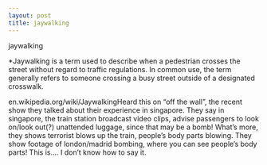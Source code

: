 ```yaml
---
layout: post
title: jaywalking
---
```


jaywalking

*Jaywalking is a term used to describe when a pedestrian crosses the street without regard to traffic regulations. In common use, the term generally refers to someone crossing a busy street outside of a designated crosswalk.

en.wikipedia.org/wiki/JaywalkingHeard this on “off the wall”, the recent show they talked about their experience in singapore. They say in singapore,  the train station broadcast video clips, advise passengers to look on/look out(?) unattended luggage, since that may be a bomb! What’s more, they shows terrorist blows up the train, people’s  body parts blowing. They show footage of london/madrid bombing, where you can see people’s body parts! This is…. I don’t know how to say it.

